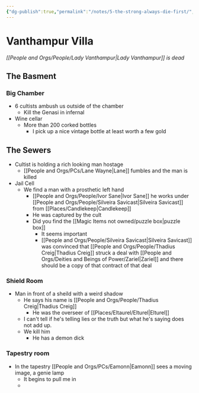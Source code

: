 ```yaml
---
{"dg-publish":true,"permalink":"/notes/5-the-strong-always-die-first/","tags":["Session-Notes"]}
---
```


# Vanthampur Villa 
*[[People and Orgs/People/Lady Vanthampur\|Lady Vanthampur]] is dead*
## The Basment
### Big Chamber
- 6 cultists ambush us outside of the chamber
	- Kill the Genasi in infernal
- Wine cellar
	- More than 200 corked bottles
		- I pick up a nice vintage bottle at least worth a few gold
## The Sewers
- Cultist is holding a rich looking man hostage
	- [[People and Orgs/PCs/Lane Wayne\|Lane]] fumbles and the man is killed
- Jail Cell
	- We find a man with a prosthetic left hand 
		- [[People and Orgs/People/Ivor Sane\|Ivor Sane]] he works under [[People and Orgs/People/Silveira Savicast\|Silveira Savicast]] from [[Places/Candlekeep\|Candlekeep]] 
		- He was captured by the cult
		- Did you find the [[Magic Items not owned/puzzle box\|puzzle box]]
			- It seems important
			- [[People and Orgs/People/Silveira Savicast\|Silveira Savicast]] was convinced that [[People and Orgs/People/Thadius Creig\|Thadius Creig]] struck a deal with [[People and Orgs/Deities and Beings of Power/Zariel\|Zariel]] and there should be a copy of that contract of that deal
### Shield Room
- Man in front of a sheild with a weird shadow
	- He says his name is [[People and Orgs/People/Thadius Creig\|Thadius Creig]]
		- He was the overseer of [[Places/Eltaurel/Elturel\|Elturel]] 
	- I can't tell if he's telling lies or the truth but what he's saying does not add up.
	- We kill him
		- He has a demon dick
### Tapestry room
- In the tapestry [[People and Orgs/PCs/Eamonn\|Eamonn]] sees a moving image, a genie lamp 
	- It begins to pull me in
	- 